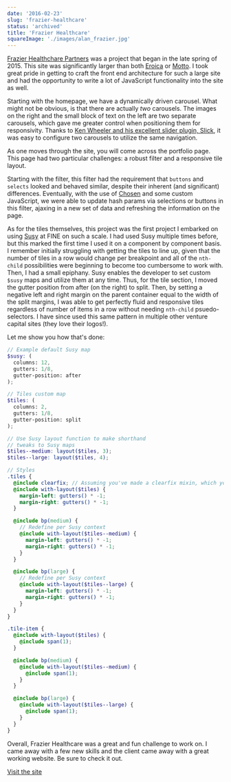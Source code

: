 ```yaml
---
date: '2016-02-23'
slug: 'frazier-healthcare'
status: 'archived'
title: 'Frazier Healthcare'
squareImage: './images/alan_frazier.jpg'
---
```


[Frazier Healthchare Partners](http://www.frazierhealthcare.com) was a project that began in the late spring of 2015. This site was significantly larger than both [Eroica](portfolio/eroica-wine/) or [Motto](/portfolio/motto-wines/). I took great pride in getting to craft the front end architecture for such a large site and had the opportunity to write a lot of JavaScript functionality into the site as well.

Starting with the homepage, we have a dynamically driven carousel. What might not be obvious, is that there are actually _two_ carousels. The images on the right and the small block of text on the left are two separate carousels, which gave me greater control when positioning them for responsivity. Thanks to [Ken Wheeler and his excellent slider plugin, Slick](http://kenwheeler.github.io/slick/), it was easy to configure two carousels to utilize the same navigation.

As one moves through the site, you will come across the portfolio page. This page had two particular challenges: a robust filter and a responsive tile layout.

Starting with the filter, this filter had the requirement that `buttons` and `selects` looked and behaved similar, despite their inherent (and significant) differences. Eventually, with the use of [Chosen](https://harvesthq.github.io/chosen/) and some custom JavaScript, we were able to update hash params via selections or buttons in this filter, ajaxing in a new set of data and refreshing the information on the page.

As for the tiles themselves, this project was the first project I embarked on using [Susy](http://susy.oddbird.net/) at FINE on such a scale. I had used Susy multiple times before, but this marked the first time I used it on a component by component basis. I remember initially struggling with getting the tiles to line up, given that the number of tiles in a row would change per breakpoint and all of the `nth-child` possibilities were beginning to become too cumbersome to work with. Then, I had a small epiphany. Susy enables the developer to set custom `$susy` maps and utilize them at any time. Thus, for the tile section, I moved the gutter position from after (on the right) to split. Then, by setting a negative left and right margin on the parent container equal to the width of the split margins, I was able to get perfectly fluid and responsive tiles regardless of number of items in a row without needing `nth-child` psuedo-selectors. I have since used this same pattern in multiple other venture capital sites (they love their logos!).

Let me show you how that's done:

```scss
// Example default Susy map
$susy: (
  columns: 12,
  gutters: 1/8,
  gutter-position: after
);

// Tiles custom map
$tiles: (
  columns: 2,
  gutters: 1/8,
  gutter-position: split
);

// Use Susy layout function to make shorthand
// tweaks to Susy maps
$tiles--medium: layout($tiles, 3);
$tiles--large: layout($tiles, 4);

// Styles
.tiles {
  @include clearfix; // Assuming you've made a clearfix mixin, which you should
  @include with-layout($tiles) {
    margin-left: gutters() * -1;
    margin-right: gutters() * -1;
  }

  @include bp(medium) {
    // Redefine per Susy context
    @include with-layout($tiles--medium) {
      margin-left: gutters() * -1;
      margin-right: gutters() * -1;
    }
  }

  @include bp(large) {
    // Redefine per Susy context
    @include with-layout($tiles--large) {
      margin-left: gutters() * -1;
      margin-right: gutters() * -1;
    }
  }
}

.tile-item {
  @include with-layout($tiles) {
    @include span(1);
  }

  @include bp(medium) {
    @include with-layout($tiles--medium) {
      @include span(1);
    }
  }

  @include bp(large) {
    @include with-layout($tiles--large) {
      @include span(1);
    }
  }
}
```

Overall, Frazier Healthcare was a great and fun challenge to work on. I came away with a few new skills and the client came away with a great working website. Be sure to check it out.

[Visit the site](http://www.frazierhealthcare.com)
